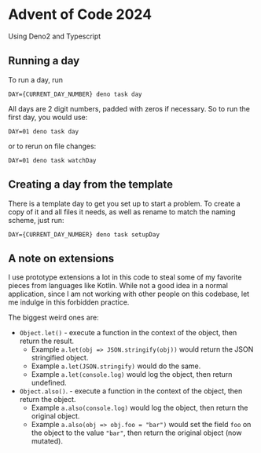 # Advent of Code 2024

Using Deno2 and Typescript

## Running a day

To run a day, run

`DAY={CURRENT_DAY_NUMBER} deno task day`

All days are 2 digit numbers, padded with zeros if necessary. So to run the first day, you would use:

`DAY=01 deno task day`

or to rerun on file changes: 

`DAY=01 deno task watchDay`

## Creating a day from the template

There is a template day to get you set up to start a problem.
To create a copy of it and all files it needs, as well as rename to match the naming scheme, just run:

`DAY={CURRENT_DAY_NUMBER} deno task setupDay`

## A note on extensions

I use prototype extensions a lot in this code to steal some of my favorite pieces from languages like Kotlin. While not a good idea in a normal application, since I am not working with other people on this codebase, let me indulge in this forbidden practice. 

The biggest weird ones are:

- `Object.let()` - execute a function in the context of the object, then return the result.
  - Example `a.let(obj => JSON.stringify(obj))` would return the JSON stringified object.
  - Example `a.let(JSON.stringify)` would do the same.
  - Example `a.let(console.log)` would log the object, then return undefined.
- `Object.also()`. - execute a function in the context of the object, then return the object.
  - Example `a.also(console.log)` would log the object, then return the original object.
  - Example `a.also(obj => obj.foo = "bar")` would set the field `foo` on the object to the value `"bar"`, then return the original object (now mutated). 
